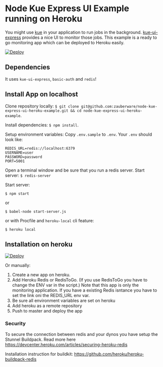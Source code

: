 # Node Kue Express UI Example running on Heroku

You might use [kue](https://github.com/Automattic/kue) in your application to run jobs in the background. [kue-ui-express](https://github.com/stonecircle/kue-ui-express) provides a nice UI to monitor those jobs. This example is a ready to go monitoring app which can be deployed to Heroku easily. 

[![Deploy](https://www.herokucdn.com/deploy/button.svg)](https://heroku.com/deploy?template=https://github.com/zauberware/node-kue-express-ui-heroku-example/tree/master)

## Dependencies
It uses `kue-ui-express`, `basic-auth` and `redis`!


## Install App on localhost

Clone repository locally:
`$ git clone git@github.com:zauberware/node-kue-express-ui-heroku-example.git && cd node-kue-express-ui-heroku-example`.

Install dependencies:
`$ npm install`.

Setup environment variables:
Copy `.env.sample` to `.env`. Your `.env` should look like:

```
REDIS_URL=redis://localhost:6379
USERNAME=user
PASSWORD=password
PORT=5001
```

Open a terminal window and be sure that you run a redis server. Start server:
`$ redis-server`

Start server:

`$ npm start`

or

`$ babel-node start-server.js`

or with Procfile and `heroku-local` cli feature:

`$ heroku local`


## Installation on heroku

[![Deploy](https://www.herokucdn.com/deploy/button.svg)](https://heroku.com/deploy?template=https://github.com/zauberware/node-kue-express-ui-heroku-example/tree/master)

Or manually:

1. Create a new app on heroku.
2. Add Heroku Redis or RedisToGo. (If you use RedisToGo you have to change the ENV var in the script.) Note that this app is only the monitoring application. If you have a existing Redis isntance you have to set the link oni the REDIS_URL env var.
3. Be sure all environment variables are set on heroku
4. Add heroku as a remote repository
5. Push to master and deploy the app


### Security
To secure the connection between redis and your dynos you have setup the Stunnel Buildpack. Read more here https://devcenter.heroku.com/articles/securing-heroku-redis

Installation instruction for buildkit: https://github.com/heroku/heroku-buildpack-redis
